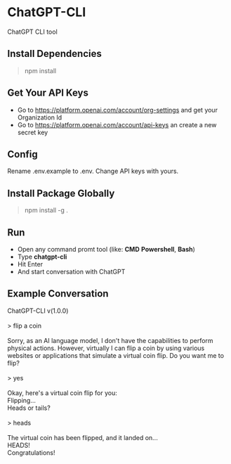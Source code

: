 # ChatGPT-CLI
ChatGPT CLI tool

## Install Dependencies
> npm install

## Get Your API Keys
* Go to https://platform.openai.com/account/org-settings and get your Organization Id
* Go to https://platform.openai.com/account/api-keys an create a new secret key

## Config
Rename .env.example to .env. Change API keys with yours.

## Install Package Globally
> npm install -g .

## Run
* Open any command promt tool (like: **CMD** **Powershell**, **Bash**)
* Type **chatgpt-cli**
* Hit Enter
* And start conversation with ChatGPT

## Example Conversation
ChatGPT-CLI v(1.0.0)\
\
\> flip a coin\
\
Sorry, as an AI language model, I don't have the capabilities to perform physical actions. However, virtually I can flip a coin by using various websites or applications that simulate a virtual coin flip. Do you want me to flip?\
\
\> yes\
\
Okay, here's a virtual coin flip for you:\
Flipping...\
Heads or tails?\
\
\> heads\
\
The virtual coin has been flipped, and it landed on...\
HEADS!\
Congratulations!